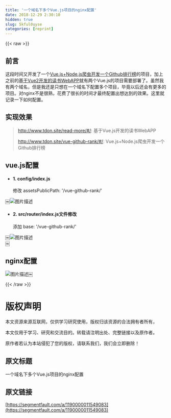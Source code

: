 ```yaml
---
title: '一个域名下多个Vue.js项目的nginx配置' 
date: 2018-12-29 2:30:10
hidden: true
slug: 5kful0uyse
categories: [reprint]
---
```


{{< raw >}}

                    
<h2 id="articleHeader0">前言</h2>
<p>这段时间又开发了一个<a href="https://github.com/XNAL/vue-github-rank" rel="nofollow noreferrer" target="_blank">Vue.js+Node.js爬虫开发一个Github排行榜</a>的项目，加上之前的<a href="https://github.com/XNAL/ReadMore" rel="nofollow noreferrer" target="_blank">基于Vue2开发的读书WebAPP</a>就有两个Vue.js的项目需要部署了。虽然我有两个域名，但是我还是只想在一个域名下配置多个项目，毕竟以后还会有更多的项目。对nginx不是很熟，花费了很长的时间才最终配置出想达到的效果。这里就记录一下如何配置。</p>
<h2 id="articleHeader1">实现效果</h2>
<blockquote>
<a href="http://www.tdon.site/read-more/#/" rel="nofollow noreferrer" target="_blank">http://www.tdon.site/read-more/#/</a>: 基于Vue.js开发的读书WebAPP<p><a href="http://www.tdon.site/vue-github-rank/#/" rel="nofollow noreferrer" target="_blank">http://www.tdon.site/vue-github-rank/#/</a>: Vue.js+Node.js爬虫开发一个Github排行榜</p>
</blockquote>
<h2 id="articleHeader2">vue.js配置</h2>
<ul><li>
<h4>1. config/index.js</h4>
<p>修改 assetsPublicPath: '/vue-github-rank/'</p>
</li></ul>
<p>￼<span class="img-wrap"><img data-src="/img/bVWCAI?w=860&amp;h=360" src="https://static.alili.tech/img/bVWCAI?w=860&amp;h=360" alt="图片描述" title="图片描述" style="cursor: pointer; display: inline;"></span></p>
<ul><li>
<h4>2. src/router/index.js文件修改</h4>
<p>添加 base: '/vue-github-rank/'</p>
</li></ul>
<p>￼<span class="img-wrap"><img data-src="/img/bVWCAL?w=641&amp;h=143" src="https://static.alili.tech/img/bVWCAL?w=641&amp;h=143" alt="图片描述" title="图片描述" style="cursor: pointer; display: inline;"></span><br>￼</p>
<h2 id="articleHeader3">nginx配置</h2>
<p><span class="img-wrap"><img data-src="/img/bVWCA2?w=725&amp;h=350" src="https://static.alili.tech/img/bVWCA2?w=725&amp;h=350" alt="图片描述" title="图片描述" style="cursor: pointer; display: inline;"></span>￼</p>

                
{{< /raw >}}

# 版权声明
本文资源来源互联网，仅供学习研究使用，版权归该资源的合法拥有者所有，

本文仅用于学习、研究和交流目的。转载请注明出处、完整链接以及原作者。

原作者若认为本站侵犯了您的版权，请联系我们，我们会立即删除！

## 原文标题
一个域名下多个Vue.js项目的nginx配置

## 原文链接
[https://segmentfault.com/a/1190000011549083](https://segmentfault.com/a/1190000011549083)

